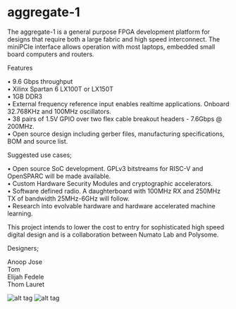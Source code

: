 # aggregate-1

The aggregate-1 is a general purpose FPGA development platform for designs that require both a large fabric and high speed interconnect. The miniPCIe interface allows operation with most laptops, embedded small board computers and routers. 

Features

• 9.6 Gbps throughput<br />
• Xilinx Spartan 6 LX100T or LX150T<br />
• 1GB DDR3<br />
• External frequency reference input enables realtime applications. Onboard 32.768KHz and 100MHz oscillators.<br />
• 38 pairs of 1.5V GPIO over two flex cable breakout headers - 7.6Gbps @ 200MHz.<br />
• Open source design including gerber files, manufacturing specifications, BOM and source list.<br />

Suggested use cases;

• Open source SoC development. GPLv3 bitstreams for RISC-V and OpenSPARC will be made available.<br />
• Custom Hardware Security Modules and cryptographic accelerators.<br />
• Software defined radio. A daughterboard with 100MHz RX and 250MHz TX of bandwidth 25MHz-6GHz will follow.<br />
• Research into evolvable hardware and hardware accelerated machine learning.<br />

This project intends to lower the cost to entry for sophisticated high speed digital design and is a collaboration between Numato Lab and Polysome.

Designers;

Anoop Jose<br />
Tom<br />
Elijah Fedele<br />
Thom Lauret<br />

![alt tag](https://s3-us-west-2.amazonaws.com/polysome.io/img/AG-1_1.jpg)
![alt tag](https://s3-us-west-2.amazonaws.com/polysome.io/img/AG-1_2.jpg)
